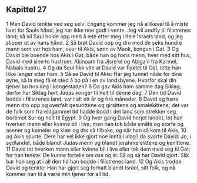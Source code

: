 ## Kapittel 27

1 Men David tenkte ved seg selv: Engang kommer jeg nå allikevel til å miste livet for Sauls hånd; jeg har ikke noe godt i vente. Jeg vil undfly til filistrenes land; så vil Saul holde opp med å lete etter meg i hele Israels land, og jeg slipper ut av hans hånd.
2 Så brøt David opp og dro med de seks hundre mann som var hos ham, over til Akis, sønn av Maok, kongen i Gat.
3 Og David ble boende hos Akis i Gat, både han og hans menn, hver med sitt hus, David med sine to hustruer, Akinoam fra Jisre'el og Abiga'il fra Karmel, Nabals hustru.
4 Og da Saul fikk vite at David var flyktet til Gat, lette han ikke lenger etter ham.
5 Så sa David til Akis: Har jeg funnet nåde for dine øyne, så la meg få et sted å bo på i en av landsbyene. Hvorfor skal din tjener bo hos deg i kongestaden?
6 Da gav Akis ham samme dag Siklag; derfor har Siklag hørt Judas konger til helt til denne dag.
7 Den tid David bodde i filistrenes land, var i alt ett år og fire måneder.
8 David og hans menn dro opp og overfalt gesurittene og girsittene og amalekittene; det var de folk som fra eldgammel tid hadde bodd i det land som strekker seg bortimot Sur og helt til Egypt.
9 Og hver gang David herjet landet, lot han hverken mann eller kvinne bli i live; men han tok både småfe og storfe og asener og kameler og klær og dro så tilbake, og når han så kom til Akis,
10 og Akis spurte: Dere har vel ikke gjort noe innfall idag? da svarte David: Jo, i sydlandet, både blandt Judas menn og blandt jerahme'elittene og kenittene.
11 David lot hverken mann eller kvinne bli i live eller tok dem med seg til Gat; for han tenkte: De kunne fortelle om oss og si: Så og så har David gjort. Slik bar han seg at i all den tid han bodde i filistrenes land.
12 Og Akis trodde David og tenkte: Han har gjort seg forhatt blandt Israel, sitt folk, og nå kommer han til å være min tjener for all tid.
